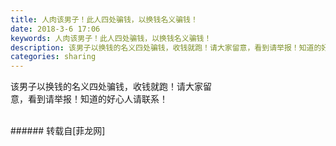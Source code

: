 ```yaml
---
title: 人肉该男子！此人四处骗钱，以换钱名义骗钱！
date: 2018-3-6 17:06
keywords: 人肉该男子！此人四处骗钱，以换钱名义骗钱！
description: 该男子以换钱的名义四处骗钱，收钱就跑！请大家留意，看到请举报！知道的好心人请联系！
categories: sharing
---
```

<td class="t_f" id="postmessage_1171887">

该男子以换钱的名义四处骗钱，收钱就跑！请大家留<br/>
意，看到请举报！知道的好心人请联系！<br/>
<img alt="" border="0" class="zoom" data-cf-modified-5e88548ff3bef2ff928a14d8-="" file="http://www.flw.ph/data/appbyme/upload/image/201803/06/zNDhSK6wWImE.jpg" id="aimg_omUkM" lazyloadthumb="1" onclick="" onmouseover="" src="http://www.flw.ph/data/appbyme/upload/image/201803/06/zNDhSK6wWImE.jpg"/><br/>
<br/>
</td>
###### 转载自[菲龙网]